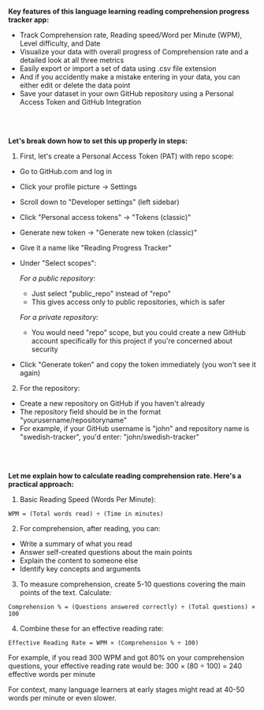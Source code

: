<b>Key features of this language learning reading comprehension progress tracker app:</b>
- Track Comprehension rate, Reading speed/Word per Minute (WPM), Level difficulty, and Date
- Visualize your data with overall progress of Comprehension rate and a detailed look at all three metrics
- Easily export or import a set of data using .csv file extension
- And if you accidently make a mistake entering in your data, you can either edit or delete the data point
- Save your dataset in your own GitHub repository using a Personal Access Token and GitHub Integration

<br></br>

<b>Let's break down how to set this up properly in steps:</b>
1. First, let's create a Personal Access Token (PAT) with repo scope:

- Go to GitHub.com and log in
- Click your profile picture → Settings
- Scroll down to "Developer settings" (left sidebar)
- Click "Personal access tokens" → "Tokens (classic)"
- Generate new token → "Generate new token (classic)"
- Give it a name like "Reading Progress Tracker"
- Under "Select scopes":

  <i>For a public repository:</i>

  - Just select "public_repo" instead of "repo"
  - This gives access only to public repositories, which is safer

  <i>For a private repository:</i>

  - You would need "repo" scope, but you could create a new GitHub account specifically for this project if you're concerned about security
- Click "Generate token" and copy the token immediately (you won't see it again)

2. For the repository:

- Create a new repository on GitHub if you haven't already
- The repository field should be in the format "yourusername/repositoryname"
- For example, if your GitHub username is "john" and repository name is "swedish-tracker", you'd enter: "john/swedish-tracker"

<br></br>

<b>Let me explain how to calculate reading comprehension rate. Here's a practical approach:</b>

1. Basic Reading Speed (Words Per Minute):
```
WPM = (Total words read) ÷ (Time in minutes)
```

2. For comprehension, after reading, you can:
- Write a summary of what you read
- Answer self-created questions about the main points
- Explain the content to someone else
- Identify key concepts and arguments

3. To measure comprehension, create 5-10 questions covering the main points of the text. Calculate:
```
Comprehension % = (Questions answered correctly) ÷ (Total questions) × 100
```

4. Combine these for an effective reading rate:
```
Effective Reading Rate = WPM × (Comprehension % ÷ 100)
```

For example, if you read 300 WPM and got 80% on your comprehension questions, your effective reading rate would be:
300 × (80 ÷ 100) = 240 effective words per minute

For context, many language learners at early stages might read at 40-50 words per minute or even slower.

